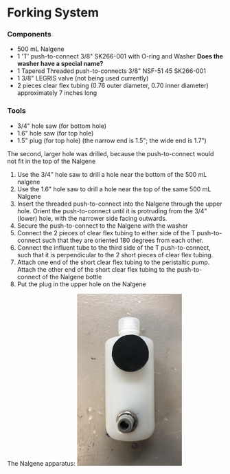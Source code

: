 # Forking System

### Components

- 500 mL Nalgene
- 1 'T' push-to-connect 3/8" SK266-001 with O-ring and Washer **Does the washer have a special name?**
- 1 Tapered Threaded push-to-connects 3/8" NSF-51 45 SK266-001
- 1 3/8" LEGRIS valve (not being used currently)
- 2 pieces clear flex tubing (0.76 outer diameter, 0.70 inner diameter) approximately 7 inches long

### Tools
- 3/4" hole saw (for bottom hole)
- 1.6" hole saw (for top hole)
- 1.5" plug (for top hole) (the narrow end is 1.5"; the wide end is 1.7")


The second, larger hole was drilled, because the push-to-connect would not fit in the top of the Nalgene

1. Use the 3/4" hole saw to drill a hole near the bottom of the 500 mL nalgene
2. Use the 1.6" hole saw to drill a hole near the top of the same 500 mL Nalgene
3. Insert the threaded push-to-connect into the Nalgene through the upper hole. Orient the push-to-connect until it is protruding from the 3/4" (lower) hole, with the narrower side facing outwards.
4. Secure the push-to-connect to the Nalgene with the washer
5. Connect the 2 pieces of clear flex tubing to either side of the T push-to-connect such that they are oriented 180 degrees from each other.
6. Connect the influent tube to the third side of the T push-to-connect, such that it is perpendicular to the 2 short pieces of clear flex tubing.
7. Attach one end of the short clear flex tubing to the peristaltic pump. Attach the other end of the short clear flex tubing to the push-to-connect of the Nalgene bottle
8. Put the  plug in the upper hole on the Nalgene

The Nalgene apparatus:
<img src="https://github.com/AguaClara/Dissolved-Gas/blob/master/Images/Prototype2/FlowAccumulator_Front_20190310.jpg?raw=true" height=400>

